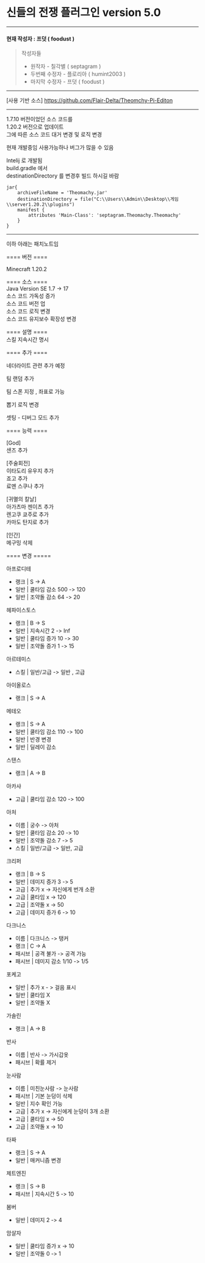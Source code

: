신들의 전쟁 플러그인 version 5.0
===========================================
* * *
#### 현재 작성자 :  프덧 ( foodust )

> 작성자들
> - 원작자 - 칠각별 ( septagram )
> - 두번째 수정자 - 플로리아 ( humint2003 )
> - 마지막 수정자 - 프덧 ( foodust )

* * *

[사용 기반 소스] <https://github.com/Flair-Delta/Theomchy-Pi-Editon>
* * *
 
1.7.10 버전이었던 소스 코드를   
1.20.2 버전으로 업데이트   
그에 따른 소스 코드 대거 변경 및 로직 변경

현재 개발중임 
사용가능하나 버그가 많을 수 있음

Intelij 로 개발됨   
build.gradle 에서   
destinationDirectory 를 변경후 빌드 하시길 바람
```
jar{
    archiveFileName = 'Theomachy.jar'
    destinationDirectory = file("C:\\Users\\Admin\\Desktop\\게임\\server1.20.2\\plugins")
    manifest {
        attributes 'Main-Class': 'septagram.Theomachy.Theomachy'
    }
}
```


* * *
이하 아래는 패치노트임


==== 버전 ====

Minecraft 1.20.2

==== 소스 ====  
Java Version SE 1.7 -> 17   
소스 코드 가독성 증가   
소스 코드 버전 업   
소스 코드 로직 변경   
소스 코드 유지보수 확장성 변경   


==== 설명 ====   
스킬 지속시간 명시


==== 추가 ====

네더라이트 관련 추가 예정

팀 랜덤 추가

팀 스폰 지정 , 좌표로 가능

뽑기 로직 변경

셋팅 - 디버그 모드 추가

==== 능력 ====

[God]   
샌즈 추가

[주술회전]   
이타도리 유우지 추가   
죠고 추가   
료멘 스쿠나 추가   

[귀멸의 칼날]   
아가츠마 젠이츠 추가   
렌고쿠 쿄주로 추가   
카마도 탄지로 추가

[인간]   
메구밍 삭제

==== 변경 =====

아프로디테
- 랭크	| S -> A
- 일반	| 쿨타임 감소 500 -> 120
- 일반	| 조약돌 감소 64 -> 20

헤파이스토스
- 랭크	| B -> S
- 일반	| 지속시간 2 -> Inf
- 일반	| 쿨타임 증가 10 -> 30
- 일반	| 조약돌 증가 1 -> 15

아르테미스
- 스킬	| 일반/고급 -> 일반 , 고급

아이올로스
- 랭크	| S -> A

메테오
- 랭크	| S -> A
- 일반	| 쿨타임 감소 110 -> 100
- 일반	| 반경 변경
- 일반	| 딜레이 감소

스탠스
- 랭크	| A -> B

아카샤
- 고급	| 쿨타임 감소 120 -> 100

아처
- 이름	| 궁수 -> 아처
- 일반	| 쿨타임 감소 20 -> 10
- 일반	| 조약돌 감소 7 -> 5
- 스킬	| 일반/고급 -> 일반, 고급

크리퍼
- 랭크	| B -> S
- 일반	| 데미지 증가 3 -> 5
- 고급	| 추가  x -> 자신에게 번개 소환
- 고급	| 쿨타임 x -> 120
- 고급	| 조약돌 x -> 50
- 고급	| 데미지 증가 6 -> 10

다크니스
- 이름	| 다크니스 -> 탱커
- 랭크	| C -> A
- 패시브	| 공격 불가 -> 공격 가능
- 패시브	| 데미지 감소 1/10 -> 1/5

포케고
- 일반	| 추가 x - > 걸음 표시
- 일반	| 쿨타임 X
- 일반	| 조약돌 X

가솔린
- 랭크	| A -> B

반사
- 이름	| 반사 -> 가시갑옷
- 패시브	| 확률 제거

눈사람
- 이름	| 미친눈사람 -> 눈사람
- 패시브	| 기본 눈덩이 삭제
- 일반	| 지수 확인 가능
- 고급	| 추가 x -> 자신에게 눈덩이 3개 소환
- 고급	| 쿨타임 x -> 50
- 고급	| 조약돌 x -> 10

타짜
- 랭크	| S -> A
- 일반	| 매커니즘 변경

제트엔진
- 랭크	| S -> B
- 패시브	| 지속시간 5 -> 10

봄버
- 일반	| 데미지 2 -> 4

암살자
- 일반   | 쿨타임 증가 x -> 10
- 일반   | 조약돌 0 -> 1




